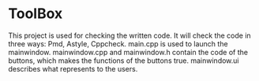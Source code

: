 # ToolBox
This project is used for checking the written code.
It will check the code in three ways: Pmd, Astyle, Cppcheck.
main.cpp is used to launch the mainwindow.
mainwindow.cpp and mainwindow.h contain the code of the buttons, which makes the functions of the buttons true.
mainwindow.ui describes what represents to the users.
